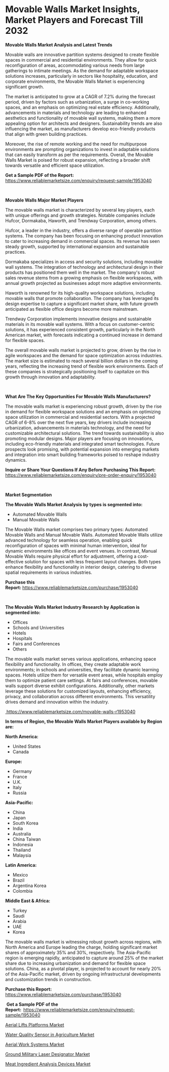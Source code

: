 <p><h1>Movable Walls Market Insights, Market Players and Forecast Till 2032</h1></p><p><strong>Movable Walls Market Analysis and Latest Trends</strong></p>
<p><p>Movable walls are innovative partition systems designed to create flexible spaces in commercial and residential environments. They allow for quick reconfiguration of areas, accommodating various needs from large gatherings to intimate meetings. As the demand for adaptable workspace solutions increases, particularly in sectors like hospitality, education, and corporate environments, the Movable Walls Market is experiencing significant growth.</p><p>The market is anticipated to grow at a CAGR of 7.2% during the forecast period, driven by factors such as urbanization, a surge in co-working spaces, and an emphasis on optimizing real estate efficiency. Additionally, advancements in materials and technology are leading to enhanced aesthetics and functionality of movable wall systems, making them a more appealing option for architects and designers. Sustainability trends are also influencing the market, as manufacturers develop eco-friendly products that align with green building practices.</p><p>Moreover, the rise of remote working and the need for multipurpose environments are prompting organizations to invest in adaptable solutions that can easily transform as per the requirements. Overall, the Movable Walls Market is poised for robust expansion, reflecting a broader shift towards versatile and efficient space utilization.</p></p>
<p><strong>Get a Sample PDF of the Report:&nbsp;</strong> <a href="https://www.reliablemarketsize.com/enquiry/request-sample/1953040?utm_campaign=1901&utm_medium=2&utm_source=Github&utm_content=ia&utm_term=28022025&utm_id=movable-walls">https://www.reliablemarketsize.com/enquiry/request-sample/1953040</a></p>
<p>&nbsp;</p>
<p><strong>Movable Walls Major Market Players</strong></p>
<p><p>The movable walls market is characterized by several key players, each with unique offerings and growth strategies. Notable companies include Hufcor, Dormakaba, Haworth, and Trendway Corporation, among others. </p><p>Hufcor, a leader in the industry, offers a diverse range of operable partition systems. The company has been focusing on enhancing product innovation to cater to increasing demand in commercial spaces. Its revenue has seen steady growth, supported by international expansion and sustainable practices.</p><p>Dormakaba specializes in access and security solutions, including movable wall systems. The integration of technology and architectural design in their products has positioned them well in the market. The company's robust sales revenue stems from a growing emphasis on flexible workspaces, with annual growth projected as businesses adopt more adaptive environments.</p><p>Haworth is renowned for its high-quality workspace solutions, including movable walls that promote collaboration. The company has leveraged its design expertise to capture a significant market share, with future growth anticipated as flexible office designs become more mainstream.</p><p>Trendway Corporation implements innovative designs and sustainable materials in its movable wall systems. With a focus on customer-centric solutions, it has experienced consistent growth, particularly in the North American market, with forecasts indicating a continued increase in demand for flexible spaces.</p><p>The overall movable walls market is projected to grow, driven by the rise in agile workspaces and the demand for space optimization across industries. The market size is estimated to reach several billion dollars in the coming years, reflecting the increasing trend of flexible work environments. Each of these companies is strategically positioning itself to capitalize on this growth through innovation and adaptability.</p></p>
<p>&nbsp;</p>
<p><strong>What Are The Key Opportunities For Movable Walls Manufacturers?</strong></p>
<p><p>The movable walls market is experiencing robust growth, driven by the rise in demand for flexible workspace solutions and an emphasis on optimizing space utilization in commercial and residential sectors. With a projected CAGR of 6-8% over the next five years, key drivers include increasing urbanization, advancements in materials technology, and the need for customizable architectural solutions. The trend towards sustainability is also promoting modular designs. Major players are focusing on innovations, including eco-friendly materials and integrated smart technologies. Future prospects look promising, with potential expansion into emerging markets and integration into smart building frameworks poised to reshape industry dynamics.</p></p>
<p><strong>Inquire or Share Your Questions If Any Before Purchasing This Report:</strong> <a href="https://www.reliablemarketsize.com/enquiry/pre-order-enquiry/1953040?utm_campaign=1901&utm_medium=2&utm_source=Github&utm_content=ia&utm_term=28022025&utm_id=movable-walls">https://www.reliablemarketsize.com/enquiry/pre-order-enquiry/1953040</a></p>
<p>&nbsp;</p>
<p><strong>Market Segmentation</strong></p>
<p><strong>The Movable Walls Market Analysis by types is segmented into:</strong></p>
<p><ul><li>Automated Movable Walls</li><li>Manual Movable Walls</li></ul></p>
<p><p>The Movable Walls market comprises two primary types: Automated Movable Walls and Manual Movable Walls. Automated Movable Walls utilize advanced technology for seamless operation, enabling quick reconfiguration of spaces with minimal human intervention, ideal for dynamic environments like offices and event venues. In contrast, Manual Movable Walls require physical effort for adjustment, offering a cost-effective solution for spaces with less frequent layout changes. Both types enhance flexibility and functionality in interior design, catering to diverse spatial requirements in various industries.</p></p>
<p><strong>Purchase this Report:&nbsp;</strong><a href="https://www.reliablemarketsize.com/purchase/1953040?utm_campaign=1901&utm_medium=2&utm_source=Github&utm_content=ia&utm_term=28022025&utm_id=movable-walls">https://www.reliablemarketsize.com/purchase/1953040</a></p>
<p>&nbsp;</p>
<p><strong>The Movable Walls Market Industry Research by Application is segmented into:</strong></p>
<p><ul><li>Offices</li><li>Schools and Universities</li><li>Hotels</li><li>Hospitals</li><li>Fairs and Conferences</li><li>Others</li></ul></p>
<p><p>The movable walls market serves various applications, enhancing space flexibility and functionality. In offices, they create adaptable work environments; in schools and universities, they facilitate dynamic learning spaces. Hotels utilize them for versatile event areas, while hospitals employ them to optimize patient care settings. At fairs and conferences, movable walls support diverse exhibit configurations. Additionally, other markets leverage these solutions for customized layouts, enhancing efficiency, privacy, and collaboration across different environments. This versatility drives demand and innovation within the industry.</p></p>
<p><a href="https://www.reliablemarketsize.com/movable-walls-r1953040?utm_campaign=1901&utm_medium=2&utm_source=Github&utm_content=ia&utm_term=28022025&utm_id=movable-walls">&nbsp;https://www.reliablemarketsize.com/movable-walls-r1953040</a></p>
<p><strong>In terms of Region, the Movable Walls Market Players available by Region are:</strong></p>
<p>
    <p> <strong> North America: </strong>
        <ul>
            <li>United States</li>
            <li>Canada</li>
        </ul>
        </p> 
    <p> <strong> Europe: </strong>
        <ul>
            <li>Germany</li>
            <li>France</li>
            <li>U.K.</li>
            <li>Italy</li>
            <li>Russia</li>
        </ul>
        </p> 
    <p> <strong> Asia-Pacific: </strong>
        <ul>
            <li>China</li>
            <li>Japan</li>
            <li>South Korea</li>
            <li>India</li>
            <li>Australia</li>
            <li>China Taiwan</li>
            <li>Indonesia</li>
            <li>Thailand</li>
            <li>Malaysia</li>
        </ul>
        </p> 
    <p> <strong> Latin America: </strong>
        <ul>
            <li>Mexico</li>
            <li>Brazil</li>
            <li>Argentina Korea</li>
            <li>Colombia</li>
        </ul>
        </p> 
    <p> <strong> Middle East & Africa: </strong>
        <ul>
            <li>Turkey</li>
            <li>Saudi</li>
            <li>Arabia</li>
            <li>UAE</li>
            <li>Korea</li>
        </ul>
    </p>
    </p>
<p><p>The movable walls market is witnessing robust growth across regions, with North America and Europe leading the charge, holding significant market shares of approximately 35% and 30%, respectively. The Asia-Pacific region is emerging rapidly, anticipated to capture around 25% of the market share due to increasing urbanization and demand for flexible space solutions. China, as a pivotal player, is projected to account for nearly 20% of the Asia-Pacific market, driven by ongoing infrastructural developments and customization trends in construction.</p></p>
<p><strong>Purchase this Report: </strong><a href="https://www.reliablemarketsize.com/purchase/1953040?utm_campaign=1901&utm_medium=2&utm_source=Github&utm_content=ia&utm_term=28022025&utm_id=movable-walls">https://www.reliablemarketsize.com/purchase/1953040</a></p>
<p>&nbsp;<strong>Get a Sample PDF of the Report:&nbsp;&nbsp;</strong><a href="https://www.reliablemarketsize.com/enquiry/request-sample/1953040?utm_campaign=1901&utm_medium=2&utm_source=Github&utm_content=ia&utm_term=28022025&utm_id=movable-walls">https://www.reliablemarketsize.com/enquiry/request-sample/1953040</a></p>
<p><strong></strong></p>
<p><p><a href="https://github.com/foutytobal97/Market-Research-Report-List-1/blob/main/aerial-lifts-platforms-market.md?utm_campaign=1901&utm_medium=2&utm_source=Github&utm_content=ia&utm_term=28022025&utm_id=movable-walls">Aerial Lifts Platforms Market</a></p><p><a href="https://github.com/opfercoraygu/Market-Research-Report-List-1/blob/main/water-quality-sensor-in-agriculture-market.md?utm_campaign=1901&utm_medium=2&utm_source=Github&utm_content=ia&utm_term=28022025&utm_id=movable-walls">Water Quality Sensor in Agriculture Market</a></p><p><a href="https://github.com/billejuman43/Market-Research-Report-List-1/blob/main/aerial-work-systems-market.md?utm_campaign=1901&utm_medium=2&utm_source=Github&utm_content=ia&utm_term=28022025&utm_id=movable-walls">Aerial Work Systems Market</a></p><p><a href="https://github.com/irfadac/Market-Research-Report-List-5/blob/main/ground-military-laser-designator-market.md?utm_campaign=1901&utm_medium=2&utm_source=Github&utm_content=ia&utm_term=28022025&utm_id=movable-walls">Ground Military Laser Designator Market</a></p><p><a href="https://github.com/reeseberro3j/Market-Research-Report-List-1/blob/main/meat-ingredient-analysis-devices-market.md?utm_campaign=1901&utm_medium=2&utm_source=Github&utm_content=ia&utm_term=28022025&utm_id=movable-walls">Meat Ingredient Analysis Devices Market</a></p></p>